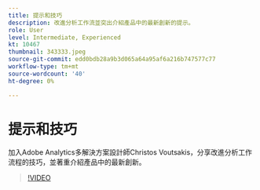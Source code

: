 ```yaml
---
title: 提示和技巧
description: 改進分析工作流並突出介紹產品中的最新創新的提示。
role: User
level: Intermediate, Experienced
kt: 10467
thumbnail: 343333.jpeg
source-git-commit: edd0bdb28a9b3d065a64a95af6a216b747577c77
workflow-type: tm+mt
source-wordcount: '40'
ht-degree: 0%

---
```


# 提示和技巧

加入Adobe Analytics多解決方案設計師Christos Voutsakis，分享改進分析工作流程的技巧，並著重介紹產品中的最新創新。

>[!VIDEO](https://video.tv.adobe.com/v/343333/?quality=12&learn=on)

